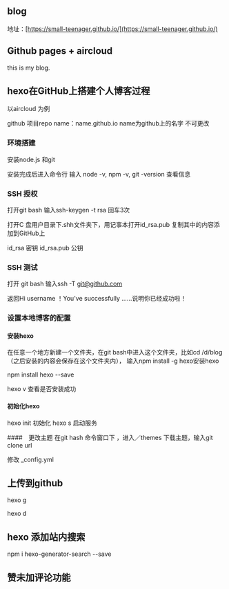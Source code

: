## blog

地址：[https://small-teenager.github.io/](https://small-teenager.github.io/)
## Github pages + aircloud
this is my blog.

## hexo在GitHub上搭建个人博客过程
以aircloud 为例

github 项目repo name：name.github.io    name为github上的名字 不可更改

### 环境搭建

安装node.js 和git

安装完成后进入命令行 输入 node -v,  npm -v, git -version 查看信息

### SSH 授权
打开git bash 输入ssh-keygen -t rsa 回车3次
 
打开C 盘用户目录下.shh文件夹下，用记事本打开id_rsa.pub 复制其中的内容添加到GitHub上

id_rsa 密钥
id_rsa.pub 公钥

### SSH 测试
打开 git bash 输入ssh -T git@github.com

返回Hi username ！You've successfully ......说明你已经成功啦！

### 设置本地博客的配置

#### 安装hexo

在任意一个地方新建一个文件夹，在git bash中进入这个文件夹，比如cd /d/blog（之后安装的内容会保存在这个文件夹内），
输入npm install -g hexo安装hexo

npm install hexo --save

hexo v  查看是否安装成功

#### 初始化hexo
hexo init 初始化
hexo s 启动服务

####　更改主题
在git hash 命令窗口下 ，进入／themes 下载主题，输入git clone url

修改 _config.yml   

## 上传到github
hexo g

hexo d

## hexo 添加站内搜索
npm i hexo-generator-search --save

## 赞未加评论功能
